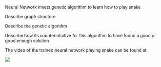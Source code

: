 Neural Network meets genetic algorithm to learn how to play snake

Describe graph structure 

Describe the genetic algorithm 

Describe how its counterintuitive for this algorithm to have found a good or good enough solution

The video of the trained neural network playing snake can be found at

[![](http://img.youtube.com/vi/6AC9wYStHTM/0.jpg)](http://www.youtube.com/watch?v=6AC9wYStHTM "Neural Network Learns to Play Snake")

